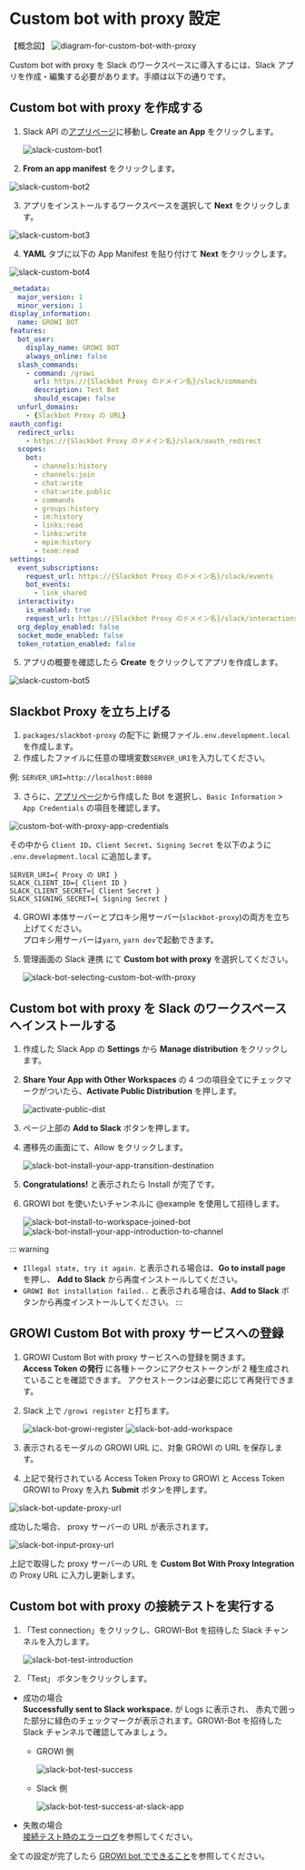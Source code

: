 # Custom bot with proxy 設定

【概念図】
<img :src="$withBase('/assets/images/slack-bot-outline-custom-with-proxy.png')" alt="diagram-for-custom-bot-with-proxy">

Custom bot with proxy を Slack のワークスペースに導入するには、Slack アプリを作成・編集する必要があります。手順は以下の通りです。

## Custom bot with proxy を作成する

1. Slack API の[アプリページ](https://api.slack.com/apps)に移動し **Create an App** をクリックします。

   <img :src="$withBase('/assets/images/slack-custom-bot1.png')" alt="slack-custom-bot1">

2. **From an app manifest** をクリックします。

  <img  :src="$withBase('/assets/images/slack-custom-bot2.png')" alt="slack-custom-bot2">

3. アプリをインストールするワークスペースを選択して **Next** をクリックします。

  <img  :src="$withBase('/assets/images/slack-custom-bot3.png')" alt="slack-custom-bot3">

4. **YAML** タブに以下の App Manifest を貼り付けて **Next** をクリックします。

  <img  :src="$withBase('/assets/images/slack-custom-bot4.png')" alt="slack-custom-bot4">

  ```yaml
  _metadata:
    major_version: 1
    minor_version: 1
  display_information:
    name: GROWI BOT
  features:
    bot_user:
      display_name: GROWI BOT
      always_online: false
    slash_commands:
      - command: /growi
        url: https://{Slackbot Proxy のドメイン名}/slack/commands
        description: Test Bot
        should_escape: false
    unfurl_domains:
      - {Slackbot Proxy の URL}
  oauth_config:
    redirect_urls:
      - https://{Slackbot Proxy のドメイン名}/slack/oauth_redirect
    scopes:
      bot:
        - channels:history
        - channels:join
        - chat:write
        - chat:write.public
        - commands
        - groups:history
        - im:history
        - links:read
        - links:write
        - mpim:history
        - team:read
  settings:
    event_subscriptions:
      request_url: https://{Slackbot Proxy のドメイン名}/slack/events
      bot_events:
        - link_shared
    interactivity:
      is_enabled: true
      request_url: https://{Slackbot Proxy のドメイン名}/slack/interactions
    org_deploy_enabled: false
    socket_mode_enabled: false
    token_rotation_enabled: false
  ```

5. アプリの概要を確認したら **Create** をクリックしてアプリを作成します。

  <img  :src="$withBase('/assets/images/slack-custom-bot5.png')" alt="slack-custom-bot5">

## Slackbot Proxy を立ち上げる

1. `packages/slackbot-proxy` の配下に 新規ファイル`.env.development.local`を作成します。
1. 作成したファイルに任意の環境変数`SERVER_URI`を入力してください。

例: `SERVER_URI=http://localhost:8080`

3. さらに、[アプリページ](https://api.slack.com/apps)から作成した Bot を選択し、`Basic Information` > `App Credentials` の項目を確認します。

<img :src="$withBase('/assets/images/custom-bot-with-proxy-app-credentials.png')" alt="custom-bot-with-proxy-app-credentials">

その中から `Client ID`、`Client Secret`、`Signing Secret` を以下のように `.env.development.local` に追加します。

```
SERVER_URI={ Proxy の URI }
SLACK_CLIENT_ID={ Client ID }
SLACK_CLIENT_SECRET={ Client Secret }
SLACK_SIGNING_SECRET={ Signing Secret }
```

4. GROWI 本体サーバーとプロキシ用サーバー(`slackbot-proxy`)の両方を立ち上げてください。  
   プロキシ用サーバーは`yarn`, `yarn dev`で起動できます。

5. 管理画面の Slack 連携 にて **Custom bot with proxy** を選択してください。

   <img :src="$withBase('/assets/images/slack-bot-selecting-custom-bot-with-proxy.png')" alt="slack-bot-selecting-custom-bot-with-proxy">

## Custom bot with proxy を Slack のワークスペースへインストールする

1. 作成した Slack App の **Settings** から **Manage distribution** をクリックします。
1. **Share Your App with Other Workspaces** の 4 つの項目全てにチェックマークがついたら、**Activate Public Distribution** を押します。

   <img :src="$withBase('/assets/images/activate-public-dist.png')" alt="activate-public-dist">
1. ページ上部の **Add to Slack** ボタンを押します。
1. 遷移先の画面にて、Allow をクリックします。

   <img :src="$withBase('/assets/images/slack-bot-install-your-app-transition-destination.png')" alt="slack-bot-install-your-app-transition-destination">
1. **Congratulations!** と表示されたら Install が完了です。
1. GROWI bot を使いたいチャンネルに @example を使用して招待します。

   <img :src="$withBase('/assets/images/slack-bot-install-to-workspace-joined-bot.png')" alt="slack-bot-install-to-workspace-joined-bot">
   <img :src="$withBase('/assets/images/slack-bot-install-your-app-introduction-to-channel.png')" alt="slack-bot-install-your-app-introduction-to-channel">

::: warning

- `Illegal state, try it again.` と表示される場合は、**Go to install page** を押し、 **Add to Slack** から再度インストールしてください。
- `GROWI Bot installation failed..` と表示される場合は、**Add to Slack** ボタンから再度インストールしてください。
:::

## GROWI Custom Bot with proxy サービスへの登録

1. GROWI Custom Bot with proxy サービスへの登録を開きます。  
   **Access Token の発行** に各種トークンにアクセストークンが 2 種生成されていることを確認できます。
   アクセストークンは必要に応じて再発行できます。
1. Slack 上で `/growi register` と打ちます。

   <img :src="$withBase('/assets/images/slack-bot-growi-register.png')" alt="slack-bot-growi-register">
   <img :src="$withBase('/assets/images/slack-bot-register-modal.png')" alt="slack-bot-add-workspace">
1. 表示されるモーダルの GROWI URL に、対象 GROWI の URL を保存します。
1. 上記で発行されている Access Token Proxy to GROWI と Access Token GROWI to Proxy を入れ **Submit** ボタンを押します。

<img :src="$withBase('/assets/images/slack-bot-update-proxy-url.png')" alt="slack-bot-update-proxy-url">

成功した場合、 proxy サーバーの URL が表示されます。

<img :src="$withBase('/assets/images/slack-bot-input-proxy-url.png')" alt="slack-bot-input-proxy-url">

上記で取得した proxy サーバーの URL を **Custom Bot With Proxy Integration** の Proxy URL に入力し更新します。

## Custom bot with proxy の接続テストを実行する

1. 「Test connection」をクリックし、GROWI-Bot を招待した Slack チャンネルを入力します。

   <img :src="$withBase('/assets/images/slack-bot-test-introduction-custom-with-proxy.png')" alt="slack-bot-test-introduction">

2. 「Test」 ボタンをクリックします。

- 成功の場合  
   **Successfully sent to Slack workspace.** が Logs に表示され、
  赤丸で囲った部分に緑色のチェックマークが表示されます。GROWI-Bot を招待した Slack チャンネルで確認してみましょう。

  - GROWI 側
  
    <img :src="$withBase('/assets/images/slack-bot-test-success-custom-with-proxy.png')" alt="slack-bot-test-success">
  - Slack 側

    <img :src="$withBase('/assets/images/slack-bot-test-success-at-slack-app.png')" alt="slack-bot-test-success-at-slack-app">

- 失敗の場合  
  [接続テスト時のエラーログ](/ja/admin-guide/management-cookbook/slack-integration/#接続テスト時のエラーログ)を参照してください。

全ての設定が完了したら [GROWI bot でできること](/ja/admin-guide/management-cookbook/slack-integration/#growi-bot-でできること)を参照してください。
